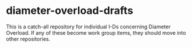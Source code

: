 diameter-overload-drafts
========================

This is a catch-all repository for individual I-Ds concerning Diameter Overload.
If any of these become work group items, they should move into other repositories.
